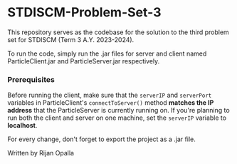 # STDISCM-Problem-Set-3
 This repository serves as the codebase for the solution to the third problem set for STDISCM (Term 3 A.Y. 2023-2024).

 To run the code, simply run the .jar files for server and client named ParticleClient.jar and ParticleServer.jar respectively.

 ### Prerequisites
 Before running the client, make sure that the `serverIP` and `serverPort` variables in ParticleClient's `connectToServer()` method **matches the IP address** that the ParticleServer is currently running on. If you're planning to run both the client and server on one machine, set the `serverIP` variable to **localhost**.

 For every change, don't forget to export the project as a .jar file.


 Written by Rijan Opalla